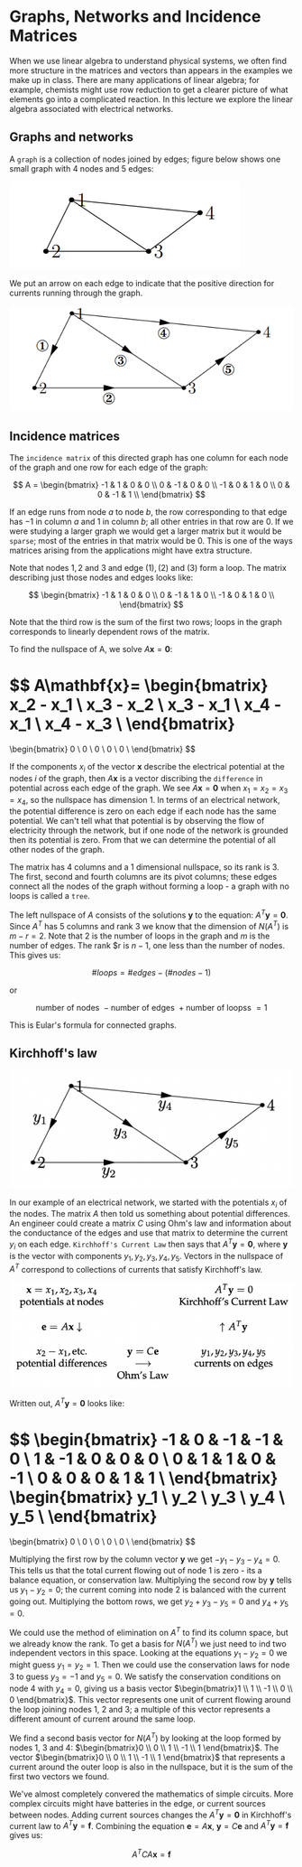 # Graphs, Networks and Incidence Matrices

When we use linear algebra to understand physical systems, we often find more structure in the matrices and vectors than appears in the examples we make up in class. There are many applications of linear algebra; for example, chemists might use row reduction to get a clearer picture of what elements go into a complicated reaction. In this lecture we explore the linear algebra associated with electrical networks.

## Graphs and networks

A `graph` is a collection of nodes joined by edges; figure below shows one small graph with 4 nodes and 5 edges:

![45graph](images/graph/45graph.png)

We put an arrow on each edge to indicate that the positive direction for currents running through the graph.

![direction graph](images/graph/dgraph.png)

## Incidence matrices

The `incidence matrix` of this directed graph has one column for each node of the graph and one row for each edge of the graph:

$$
A =
\begin{bmatrix}
-1 & 1 & 0 & 0 \\
0 & -1 & 0 & 0 \\
-1 & 0 & 1 & 0 \\
0 & 0 & -1 & 1 \\
\end{bmatrix}
$$

If an edge runs from node $a$ to node $b$, the row corresponding to that edge has $-1$ in column $a$ and $1$ in column $b$; all other entries in that row are $0$. If we were studying a larger graph we would get a larger matrix but it would be `sparse`; most of the entries in that matrix would be 0. This is one of the ways matrices arising from the applications might have extra structure.

Note that nodes $1, 2$ and $3$ and edge $(1), (2)$ and $(3)$ form a loop. The matrix describing just those nodes and edges looks like:

$$
\begin{bmatrix}
-1 & 1 & 0 & 0 \\
0 & -1 & 1 & 0 \\
-1 & 0 & 1 & 0 \\
\end{bmatrix}
$$

Note that the third row is the sum of the first two rows; loops in the graph corresponds to linearly dependent rows of the matrix.

To find the nullspace of A, we solve $A\mathbf{x}= \mathbf{0}$:

$$
A\mathbf{x}=
\begin{bmatrix}
x_2 - x_1 \\
x_3 - x_2 \\
x_3 - x_1 \\
x_4 - x_1 \\
x_4 - x_3 \\
\end{bmatrix}
=
\begin{bmatrix}
0 \\
0 \\
0 \\
0 \\
0 \\
\end{bmatrix}
$$

If the components $x_i$ of the vector $\mathbf{x}$ describe the electrical potential at the nodes $i$ of the graph, then $A\mathbf{x}$ is a vector discribing the `difference` in potential across each edge of the graph. We see $A\mathbf{x} = \mathbf{0}$ when $x_1 = x_2 = x_3 = x_4$, so the nullspace has dimension 1. In terms of an electrical network, the potential difference is zero on each edge if each node has the same potential. We can't tell what that potential is by observing the flow of electricity through the network, but if one node of the network is grounded then its potential is zero. From that we can determine the potential of all other nodes of the graph.

The matrix has 4 columns and a 1 dimensional nullspace, so its rank is 3. The first, second and fourth columns are its pivot columns; these edges connect all the nodes of the graph without forming a loop - a graph with no loops is called a `tree`.

The left nullspace of $A$ consists of the solutions $\mathbf{y}$ to the equation: $A^T \mathbf{y} = \mathbf{0}$. Since $A^T$ has 5 columns and rank 3 we know that the dimension of $N(A^T)$ is $m - r = 2$. Note that 2 is the number of loops in the graph and $m$ is the number of edges. The rank $r is $n - 1$, one less than the number of nodes. This gives us:

$$
\# loops = \# edges - (\# nodes - 1)
$$

or

$$
\text{number of nodes } - \text{number of edges } + \text{number of loopss } = 1
$$

This is Eular's formula for connected graphs.

## Kirchhoff's law

![currence](images/graph/current.png)

In our example of an electrical network, we started with the potentials $x_i$ of the nodes. The matrix $A$ then told us something about potential differences. An engineer could create a matrix $C$ using Ohm's law and information about the conductance of the edges and use that matrix to determine the current $y_i$ on each edge. `Kirchhoff's Current Law` then says that $A^T\mathbf{y} = \mathbf{0}$, where $\mathbf{y}$ is the vector with components $y_1, y_2, y_3, y_4, y_5$. Vectors in the nullspace of $A^T$ correspond to collections of currents that satisfy Kirchhoff's law.

![kirchhoff](images/graph/kirchhoff.png)

Written out, $A^T\mathbf{y} = \mathbf{0}$ looks like:

$$
\begin{bmatrix}
-1 & 0 & -1 & -1 & 0 \\
1 & -1 & 0 & 0 & 0 \\
0 & 1 & 1 & 0 & -1 \\
0 & 0 & 0 & 1 & 1 \\
\end{bmatrix}
\begin{bmatrix}
y_1 \\
y_2 \\
y_3 \\
y_4 \\
y_5 \\
\end{bmatrix}
=
\begin{bmatrix}
0 \\
0 \\
0 \\
0 \\
0 \\
\end{bmatrix}
$$

Multiplying the first row by the column vector $\mathbf{y}$ we get $-y_1 - y_3 - y_4 = 0$. This tells us that the total current flowing out of node 1 is zero - its a balance equation, or conservation law. Multiplying the second row by $\mathbf{y}$ tells us $y_1 - y_2 = 0$; the current coming into node 2 is balanced with the current going out. Multiplying the bottom rows, we get $y_2 + y_3 - y_5 = 0$ and $y_4 + y_5 = 0$.

We could use the method of elimination on $A^T$ to find its column space, but we already know the rank. To get a basis for $N(A^T)$ we just need to ind two independent vectors in this space. Looking at the equations $y_1 - y_2 = 0$ we might guess $y_1 = y_2 = 1$. Then we could use the conservation laws for node 3 to guess $y_3 = -1$ and $y_5 = 0$. We satisfy the conservation conditions on node 4 with $y_4 = 0$, giving us a basis vector $\begin{bmatrix}1 \\ 1 \\ -1 \\ 0 \\ 0 \end{bmatrix}$. This vector represents one unit of current flowing around the loop joining nodes 1, 2 and 3; a multiple of this vector represents a different amount of current around the same loop.

We find a second basis vector for $N(A^T)$ by looking at the loop formed by nodes 1, 3 and 4:  $\begin{bmatrix}0 \\ 0 \\ 1 \\ -1 \\ 1 \end{bmatrix}$. The vector $\begin{bmatrix}0 \\ 0 \\ 1 \\ -1 \\ 1 \end{bmatrix}$ that represents a current around the outer loop is also in the nullspace, but it is the sum of the first two vectors we found.

We've almost completely convered the mathematics of simple circuits. More complex circuits might have batteries in the edge, or current sources between nodes. Adding current sources changes the $A^T\mathbf{y}=\mathbf{0}$ in Kirchhoff's current law to $A^T \mathbf{y} = \mathbf{f}$. Combining the equation $\mathbf{e}= A\mathbf{x}$, $\mathbf{y} = C\mathbf{e}$ and $A^T\mathbf{y} = \mathbf{f}$ gives us:

$$
A^T C A \mathbf{x} = \mathbf{f}
$$
